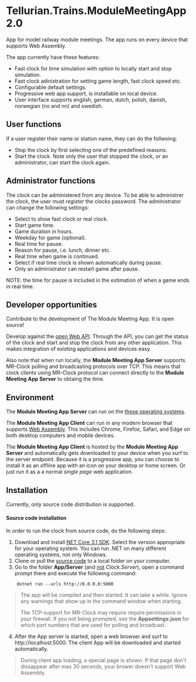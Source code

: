 # Tellurian.Trains.ModuleMeetingApp 2.0
App for model railway module meetings. The app runs on every device that supports Web Assembly.

The app currently have these features:
* Fast clock for time simulation with option to locally start and stop simulation.
* Fast clock adinistration for setting game length, fast clock speed etc.
* Configurable default settings.
* Progressive web app support, is installable on local device.
* User interface supports english, german, dutch, polish, danish, norwegian (no and nn) and swedish.

## User functions
If a user register their name or station name, they can do the follwoing:
* Stop the clock by first selecting one of the predefined reasons.
* Start the clock. Note only the user that stopped the clock, or an administrator, can start the clock again.

## Administrator functions
The clock can be administered from any device. 
To be able to administrer the clock, the user must *register* the clocks password.
The administrator can change the following settings:
* Select to show fast clock or real clock.
* Start game time.
* Game duration in hours.
* Weekday for game (optional).
* Real time for pause.
* Reason for pause, i.e. lunch, dinner etc.
* Real time when game is continued.
* Select if real time clock is shown automatically during pause.
* Only an administrator can restart game after pause.

NOTE: the time for pause is included in the estimation of when a game ends in real time.

## Developer opportunities
Contribute to the development of The Module Meeting App. It is open source!

Develop against the [open Web API](https://github.com/tellurianinteractive/Tellurian.Trains.ModuleMeetingApp/blob/master/API.md).
Through the API, you can get the status of the clock and start and stop the clock from any other application.
This makes integration of existing applications and devices easy.

Also note that when run locally, the **Module Meeting App Server** supports MR-Clock polling and broadcasting protocols over TCP. 
This means that clock clients using MR-Clock protocol can connect directly to the **Module Meeting App Server** to obtaing the time.

## Environment
The **Module Meeting App Server** can run on the [these operating systems](https://github.com/dotnet/core/blob/master/release-notes/3.1/3.1-supported-os.md).

The **Module Meeting App Client** can run in any modern browser that supports [Web Assembly](https://webassembly.org/). 
This includes Chrome, Firefox, Safari, and Edge on both desktop computers and mobile devices. 

The **Module Meeting App Client** is hosted by the **Module Meeting App Server** and automatically gets downloaded to your device
when you surf to the server endpoint. Because it is a progressive app, you can choose to install it as 
an offline app with an icon on your desktop or home screen. Or just run it as a a normal *single page* web application.

## Installation
Currently, only source code distribution is supported. 

#### Source code installation
In order to run the clock from source code, do the following steps:

1. Download and install [NET Core 3.1 SDK](https://dotnet.microsoft.com/download/dotnet-core). 
Select the version appropriate for your operating system. 
You can run .NET on many different operating systems, not only Windows.
2. Clone or pull the [source code](https://github.com/tellurianinteractive/Tellurian.Trains.ModuleMeetingApp.git) to a local folder on your computer.
3. Go to the folder **App/Server** (and <u>not</u> *Clock.Server*), open a command prompt there and execute the following command:

```
    dotnet run --urls http://0.0.0.0:5000
```
> The app will be compiled and then started. It can take a while. Ignore any warnings that show up in the command window when starting.
> 
> The TCP-support for MR-Clock may require require permissions in your firewall. If you not being prompted, 
> see the **Appsettings.json** for which port numbers that are used for polling and broadcast.

4. After the App server is started, open a web browser and surf to http://localhost:5000. 
The client App will be downloaded and started automatically.

> During client app loading, a special page is shown. 
> If that page don't dissappear after max 30 seconds, your brower doesn't support Web Assembly.
